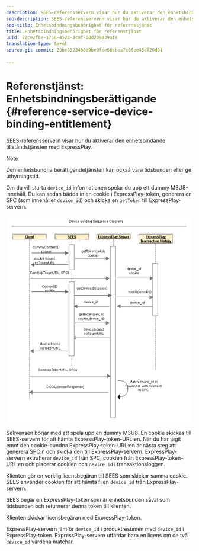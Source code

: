 ```yaml
---
description: SEES-referensservern visar hur du aktiverar den enhetsbindande tillståndstjänsten med ExpressPlay.
seo-description: SEES-referensservern visar hur du aktiverar den enhetsbindande tillståndstjänsten med ExpressPlay.
seo-title: Enhetsbindningsbehörighet för referenstjänst
title: Enhetsbindningsbehörighet för referenstjänst
uuid: 22ce2f8e-1758-4528-8caf-60d209839afe
translation-type: tm+mt
source-git-commit: 29bc8323460d9be0fce66cbea7c6fce46df20d61

---
```



# Referenstjänst: Enhetsbindningsberättigande {#reference-service-device-binding-entitlement}

SEES-referensservern visar hur du aktiverar den enhetsbindande tillståndstjänsten med ExpressPlay.

>[!NOTE]
>
>Den enhetsbundna berättigandetjänsten kan också vara tidsbunden eller ge uthyrningstid.

Om du vill starta `device_id` informationen spelar du upp ett dummy M3U8-innehåll. Du kan sedan bädda in en cookie i ExpressPlay-token, generera en SPC (som innehåller `device_id`) och skicka en `getToken` till ExpressPlay-servern.

![](assets/fees-device-binding.png)

Sekvensen börjar med att spela upp en dummy M3U8. En cookie skickas till SEES-servern för att hämta ExpressPlay-token-URL:en. När du har tagit emot den cookie-bundna ExpressPlay-token-URL:en är nästa steg att generera SPC:n och skicka den till ExpressPlay-servern. ExpressPlay-servern extraherar `device_id` från SPC, cookien från ExpressPlay-token-URL:en och placerar cookien och `device_id` i transaktionsloggen.

Klienten gör en verklig licensbegäran till SEES som skickar samma cookie. SEES använder cookien för att hämta filen `device_id` från ExpressPlay-servern.

SEES begär en ExpressPlay-token som är enhetsbunden såväl som tidsbunden och returnerar denna token till klienten.

Klienten skickar licensbegäran med ExpressPlay-token.

ExpressPlay-servern jämför `device_id` i produktresumén med `device_id` i ExpressPlay-token. ExpressPlay-servern utfärdar bara en licens om de två `device_id` värdena matchar.
